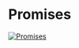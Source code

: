 Promises
===

[![Promises](http://img.youtube.com/vi/llDikI2hTtk/0.jpg)](http://www.youtube.com/watch?v=llDikI2hTtk)
